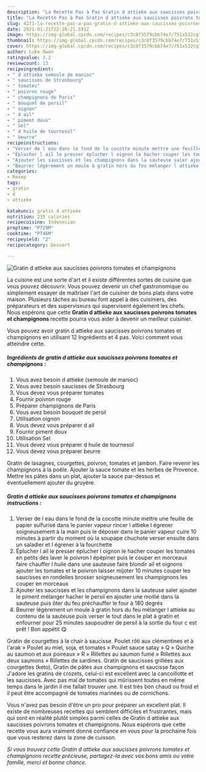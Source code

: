 ```yaml
---
description: "La Recette Pas à Pas Gratin d attieke aux saucisses poivrons tomates et champignons"
title: "La Recette Pas à Pas Gratin d attieke aux saucisses poivrons tomates et champignons"
slug: 4271-la-recette-pas-a-pas-gratin-d-attieke-aux-saucisses-poivrons-tomates-et-champignons
date: 2021-01-21T22:28:21.591Z
image: https://img-global.cpcdn.com/recipes/c3c8f3579cbb74e7/751x532cq70/gratin-d-attieke-aux-saucisses-poivrons-tomates-et-champignons-photo-principale-de-la-recette.jpg
thumbnail: https://img-global.cpcdn.com/recipes/c3c8f3579cbb74e7/751x532cq70/gratin-d-attieke-aux-saucisses-poivrons-tomates-et-champignons-photo-principale-de-la-recette.jpg
cover: https://img-global.cpcdn.com/recipes/c3c8f3579cbb74e7/751x532cq70/gratin-d-attieke-aux-saucisses-poivrons-tomates-et-champignons-photo-principale-de-la-recette.jpg
author: Luke Owen
ratingvalue: 3.2
reviewcount: 13
recipeingredient:
- " d attieke semoule de manioc"
- " saucisses de Strasbourg"
- " tomates"
- " poivron rouge"
- " champignons de Paris"
- " bouquet de persil"
- " oignon"
- " d ail"
- " piment doux"
- " Sel"
- " d huile de tournesol"
- " beurre"
recipeinstructions:
- "Verser de l eau dans le fond de la cocotte minute mettre une feuille de papier sulfurisé dans le panier vapeur rincer l attieke l égrener soigneusement à la main puis le déposer dans le panier vapeur cuire 10 minutes à partir du moment où la soupape chuchote verser ensuite dans un saladier et l égrener à la fourchette"
- "Éplucher l ail le presser éplucher l oignon le hacher couper les tomates en petits dés laver le poivron l épépiner puis le couper en morceaux faire chauffer l huile dans une sauteuse faire blondir ail et oignons ajouter les tomates et le poivron laisser mijoter 10 minutes couper les saucisses en rondelles brosser soigneusement les champignons les couper en morceaux"
- "Ajouter les saucisses et les champignons dans la sauteuse saler ajouter le piment mélanger hacher le persil en ajouter une moitié dans la sauteuse puis ôter du feu préchauffer le four à 180 degrés"
- "Beurrer légèrement un moule à gratin hors du feu mélanger l attieke au contenu de la sauteuse puis verser le tout dans le plat à gratin et enfourner pour 25 minutes saupoudrer de persil à la sortie du four c est prêt ! Bon appétit 😋"
categories:
- Resep
tags:
- gratin
- d
- attieke

katakunci: gratin d attieke 
nutrition: 235 calories
recipecuisine: Indonesian
preptime: "PT29M"
cooktime: "PT46M"
recipeyield: "2"
recipecategory: Dessert

---
```



![Gratin d attieke aux saucisses poivrons tomates et champignons](https://img-global.cpcdn.com/recipes/c3c8f3579cbb74e7/751x532cq70/gratin-d-attieke-aux-saucisses-poivrons-tomates-et-champignons-photo-principale-de-la-recette.jpg)

La cuisine est une sorte d'art et il existe différentes sortes de cuisine que vous pouvez découvrir. Vous pouvez devenir un chef gastronomique ou simplement essayer de maîtriser l'art de cuisiner de bons plats dans votre maison. Plusieurs tâches au bureau font appel à des cuisiniers, des préparateurs et des superviseurs qui supervisent également les chefs. Nous espérons que cette <strong> Gratin d attieke aux saucisses poivrons tomates et champignons </strong> recette pourra vous aider à devenir un meilleur cuisinier.

<!--inarticleads1-->

Vous pouvez avoir gratin d attieke aux saucisses poivrons tomates et champignons en utilisant 12 Ingrédients et 4 pas. Voici comment vous atteindre cette.

##### Ingrédients de gratin d attieke aux saucisses poivrons tomates et champignons :

1. Vous avez besoin  d attieke (semoule de manioc)
1. Vous avez besoin  saucisses de Strasbourg
1. Vous devez vous préparer  tomates
1. Fournir  poivron rouge
1. Préparer  champignons de Paris
1. Vous avez besoin  bouquet de persil
1. Utilisation  oignon
1. Vous devez vous préparer  d ail
1. Fournir  piment doux
1. Utilisation  Sel
1. Vous devez vous préparer  d huile de tournesol
1. Vous devez vous préparer  beurre


Gratin de lasagnes, courgettes, poivron, tomates et jambon. Faire revenir les champignons à la poêle. Ajouter la sauce tomate et les herbes de Provence. Mettre les pâtes dans un plat, ajouter la sauce par-dessus et éventuellement ajouter du gruyère. 

<!--inarticleads2-->

##### Gratin d attieke aux saucisses poivrons tomates et champignons instructions :

1. Verser de l eau dans le fond de la cocotte minute mettre une feuille de papier sulfurisé dans le panier vapeur rincer l attieke l égrener soigneusement à la main puis le déposer dans le panier vapeur cuire 10 minutes à partir du moment où la soupape chuchote verser ensuite dans un saladier et l égrener à la fourchette
1. Éplucher l ail le presser éplucher l oignon le hacher couper les tomates en petits dés laver le poivron l épépiner puis le couper en morceaux faire chauffer l huile dans une sauteuse faire blondir ail et oignons ajouter les tomates et le poivron laisser mijoter 10 minutes couper les saucisses en rondelles brosser soigneusement les champignons les couper en morceaux
1. Ajouter les saucisses et les champignons dans la sauteuse saler ajouter le piment mélanger hacher le persil en ajouter une moitié dans la sauteuse puis ôter du feu préchauffer le four à 180 degrés
1. Beurrer légèrement un moule à gratin hors du feu mélanger l attieke au contenu de la sauteuse puis verser le tout dans le plat à gratin et enfourner pour 25 minutes saupoudrer de persil à la sortie du four c est prêt ! Bon appétit 😋


Gratin de courgettes à la chair à saucisse. Poulet rôti aux clémentines et à l&#39;arak » Poulet au miel, soja, et tomates » Poulet sauce satay » Q » Quiche au saumon et aux poireaux » R » Rillettes au saumon fumé » Rillettes aux deux saumons » Rillettes de sardines. Gratin de saucisses grillées aux courgettes (keto), Gratin de pâtes aux champignons et saucisse façon J&#39;adore les gratins de crozets, celui-ci est excellent avec la cancoillotte et les saucisses. Avec pas mal de tomates qui mûrissent toutes en même temps dans le jardin il me fallait trouver une. Il est très bon chaud ou froid et il peut être accompagné de tomates marinées ou de cornichons. 

<!--inarticleads1-->

<p>
Vous n'avez pas besoin d'être un pro pour préparer un excellent plat. Il existe de nombreuses recettes qui semblent difficiles et frustrantes, mais qui sont en réalité plutôt simples parmi celles de Gratin d attieke aux saucisses poivrons tomates et champignons. Nous espérons que cette recette vous aura vraiment donné confiance en vous pour la prochaine fois que vous resterez dans la zone de cuisson.
</p>

<p>
<i>Si vous trouvez cette Gratin d attieke aux saucisses poivrons tomates et champignons recette précieuse, partagez-la avec vos bons amis ou votre famille, merci et bonne chance.</i>
</p>
